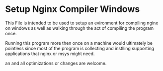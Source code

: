 # Setup Nginx Compiler Windows

This File is intended to be used to setup an evironment for compiling nginx on windows as well as walking through the act of compiling the program once. 

Running this program more then once on a machine would ultimately be pointless since most of the program is collecting and instlling supporting applications that nginx or msys might need.

an and all optimizations or changes are welcome.

